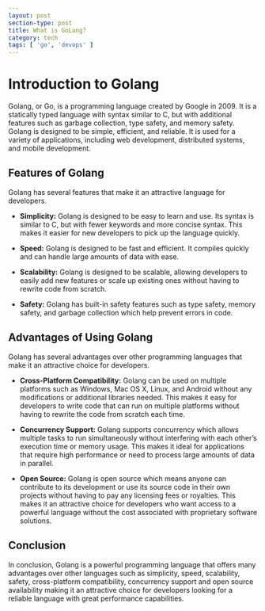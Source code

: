 ```yaml
---
layout: post
section-type: post
title: What is GoLang?
category: tech
tags: [ 'go', 'devops' ]
---
```


# Introduction to Golang

Golang, or Go, is a programming language created by Google in 2009. It is a statically typed language with syntax similar to C, but with additional features such as garbage collection, type safety, and memory safety. Golang is designed to be simple, efficient, and reliable. It is used for a variety of applications, including web development, distributed systems, and mobile development.

## Features of Golang

Golang has several features that make it an attractive language for developers. 

- **Simplicity:** Golang is designed to be easy to learn and use. Its syntax is similar to C, but with fewer keywords and more concise syntax. This makes it easier for new developers to pick up the language quickly. 

- **Speed:** Golang is designed to be fast and efficient. It compiles quickly and can handle large amounts of data with ease. 

- **Scalability:** Golang is designed to be scalable, allowing developers to easily add new features or scale up existing ones without having to rewrite code from scratch. 

- **Safety:** Golang has built-in safety features such as type safety, memory safety, and garbage collection which help prevent errors in code. 

## Advantages of Using Golang 

Golang has several advantages over other programming languages that make it an attractive choice for developers. 

- **Cross-Platform Compatibility:** Golang can be used on multiple platforms such as Windows, Mac OS X, Linux, and Android without any modifications or additional libraries needed. This makes it easy for developers to write code that can run on multiple platforms without having to rewrite the code from scratch each time. 

- **Concurrency Support:** Golang supports concurrency which allows multiple tasks to run simultaneously without interfering with each other’s execution time or memory usage. This makes it ideal for applications that require high performance or need to process large amounts of data in parallel. 

- **Open Source:** Golang is open source which means anyone can contribute to its development or use its source code in their own projects without having to pay any licensing fees or royalties. This makes it an attractive choice for developers who want access to a powerful language without the cost associated with proprietary software solutions. 

## Conclusion

In conclusion, Golang is a powerful programming language that offers many advantages over other languages such as simplicity, speed, scalability, safety, cross-platform compatibility, concurrency support and open source availability making it an attractive choice for developers looking for a reliable language with great performance capabilities.
